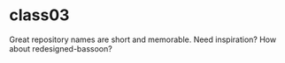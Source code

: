 # class03
Great repository names are short and memorable. Need inspiration? How about redesigned-bassoon?
